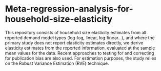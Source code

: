 # Meta-regression-analysis-for-household-size-elasticity
This repository consists of household size elasticity estimates from all reported demand model types (log-log, linear, log-linear...), and where the primary study does not report elasticity estimates directly, we derive elasticity estimates from the reported information, evaluated at the sample mean values for the data. Recent approaches to testing for and correcting for publication bias are also used. For estimation purposes, the study relies on the Robust Variance Estimation (RVE) technique. 
